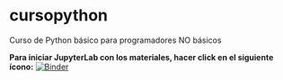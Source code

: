 # cursopython
Curso de Python básico para programadores NO básicos

**Para iniciar JupyterLab con los materiales, hacer click en el siguiente ícono:** [![Binder](https://mybinder.org/badge_logo.svg)](https://mybinder.org/v2/gh/gzabala/cursopython.git/HEAD)
